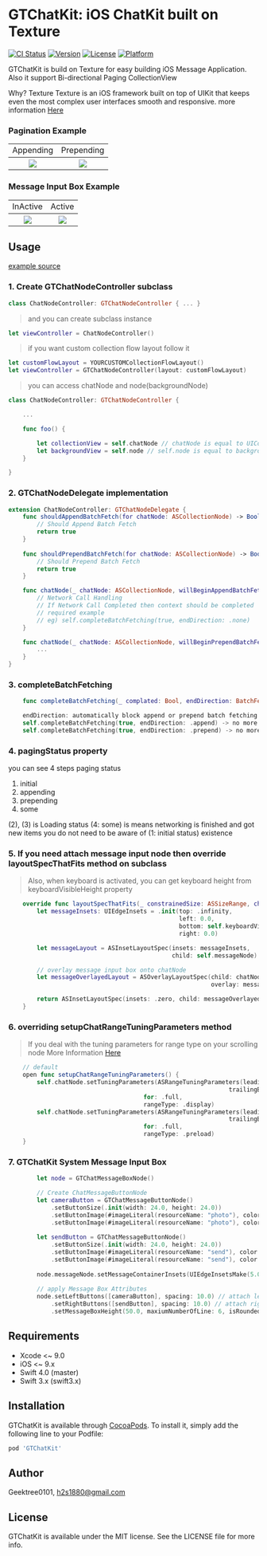 # GTChatKit: iOS ChatKit built on Texture

[![CI Status](http://img.shields.io/travis/Geektree0101/GTChatKit.svg?style=flat)](https://travis-ci.org/GeekTree0101/GTChatKit)
[![Version](https://img.shields.io/cocoapods/v/GTChatKit.svg?style=flat)](http://cocoapods.org/pods/GTChatKit)
[![License](https://img.shields.io/cocoapods/l/GTChatKit.svg?style=flat)](http://cocoapods.org/pods/GTChatKit)
[![Platform](https://img.shields.io/cocoapods/p/GTChatKit.svg?style=flat)](http://cocoapods.org/pods/GTChatKit)

GTChatKit is build on Texture for easy building iOS Message Application. 
Also it support Bi-directional Paging CollectionView

Why? Texture
Texture is an iOS framework built on top of UIKit that keeps even the most complex user interfaces smooth and responsive. more information [Here](http://texturegroup.org/)

### Pagination Example
<table>
  <tr>
    <td align="center">Appending</td>
    <td align="center">Prepending</td>
  </tr>
  <tr>
    <th rowspan="9"><img src="https://github.com/GeekTree0101/GTChatKit/blob/master/resource/append.gif"></th>
    <th rowspan="9"><img src="https://github.com/GeekTree0101/GTChatKit/blob/master/resource/prepend.gif"></th>
  </tr>
  <tr>
</table>

### Message Input Box Example

<table>
  <tr>
    <td align="center">InActive</td>
    <td align="center">Active</td>
  </tr>
  <tr>
    <th rowspan="9"><img src="https://github.com/GeekTree0101/GTChatKit/blob/master/resource/messageBoxInActive.png"></th>
    <th rowspan="9"><img src="https://github.com/GeekTree0101/GTChatKit/blob/master/resource/messageBoxActive.png"></th>
  </tr>
  <tr>
</table>

## Usage
[example source](https://github.com/GeekTree0101/GTChatKit/tree/master/Example)

### 1. Create GTChatNodeController subclass

``` swift
class ChatNodeController: GTChatNodeController { ... }
```
> and you can create subclass instance 
``` swift
let viewController = ChatNodeController()
```
> if you want custom collection flow layout follow it
``` swift
let customFlowLayout = YOURCUSTOMCollectionFlowLayout()
let viewController = GTChatNodeController(layout: customFlowLayout)
```

> you can access chatNode and node(backgroundNode)
``` swift
class ChatNodeController: GTChatNodeController {

    ...

    func foo() {

        let collectionView = self.chatNode // chatNode is equal to UICollectionView
        let backgroundView = self.node // self.node is equal to backgroundView(UIView)
    }

}
```

### 2. GTChatNodeDelegate implementation
```swift
extension ChatNodeController: GTChatNodeDelegate {
    func shouldAppendBatchFetch(for chatNode: ASCollectionNode) -> Bool {
        // Should Append Batch Fetch
        return true
    }
    
    func shouldPrependBatchFetch(for chatNode: ASCollectionNode) -> Bool {
        // Should Prepend Batch Fetch
        return true
    }

    func chatNode(_ chatNode: ASCollectionNode, willBeginAppendBatchFetchWith context: ASBatchContext) {
        // Network Call Handling
        // If Network Call Completed then context should be completed
        // required example
        // eg) self.completeBatchFetching(true, endDirection: .none)
    }

    func chatNode(_ chatNode: ASCollectionNode, willBeginPrependBatchFetchWith context: ASBatchContext) {
        ...
    }
}
```

### 3. completeBatchFetching

``` swift
    func completeBatchFetching(_ complated: Bool, endDirection: BatchFetchDirection) { ... }

    endDirection: automatically block append or prepend batch fetching
    self.completeBatchFetching(true, endDirection: .append) -> no more append doesn't work
    self.completeBatchFetching(true, endDirection: .prepend) -> no more prepend doesn't work
```

### 4. pagingStatus property

you can see 4 steps paging status
1. initial
2. appending
3. prepending
4. some

(2), (3) is Loading status
(4: some) is means networking is finished and got new items
you do not need to be aware of (1: initial status) existence

### 5. If you need attach message input node then override layoutSpecThatFits method on subclass

> Also, when keyboard is activated, you can get keyboard height from keyboardVisibleHeight property
``` swift
    override func layoutSpecThatFits(_ constrainedSize: ASSizeRange, chatNode: ASCollectionNode) -> ASLayoutSpec {
        let messageInsets: UIEdgeInsets = .init(top: .infinity,
                                                left: 0.0,
                                                bottom: self.keyboardVisibleHeight,
                                                right: 0.0)

        let messageLayout = ASInsetLayoutSpec(insets: messageInsets,
                                              child: self.messageNode)

        // overlay message input box onto chatNode
        let messageOverlayedLayout = ASOverlayLayoutSpec(child: chatNode,
                                                         overlay: messageLayout)

        return ASInsetLayoutSpec(insets: .zero, child: messageOverlayedLayout)
    }
```

### 6. overriding setupChatRangeTuningParameters method
> If you deal with the tuning parameters for range type on your scrolling node 
> More Information [Here](http://texturegroup.org/docs/intelligent-preloading.html)

``` swift
    // default
    open func setupChatRangeTuningParameters() {
        self.chatNode.setTuningParameters(ASRangeTuningParameters(leadingBufferScreenfuls: 1.5,
                                                              trailingBufferScreenfuls: 1.5),
                                      for: .full,
                                      rangeType: .display)
        self.chatNode.setTuningParameters(ASRangeTuningParameters(leadingBufferScreenfuls: 2,
                                                              trailingBufferScreenfuls: 2),
                                      for: .full,
                                      rangeType: .preload)
    }
```

### 7. GTChatKit System Message Input Box

``` swift
        let node = GTChatMessageBoxNode()

        // Create ChatMessageButtonNode
        let cameraButton = GTChatMessageButtonNode()
            .setButtonSize(.init(width: 24.0, height: 24.0))
            .setButtonImage(#imageLiteral(resourceName: "photo"), color: .white, for: .normal)
            .setButtonImage(#imageLiteral(resourceName: "photo"), color: UIColor.white.withAlphaComponent(0.5), for: .disabled)
        
        let sendButton = GTChatMessageButtonNode()
            .setButtonSize(.init(width: 24.0, height: 24.0))
            .setButtonImage(#imageLiteral(resourceName: "send"), color: .white, for: .normal)
            .setButtonImage(#imageLiteral(resourceName: "send"), color: UIColor.white.withAlphaComponent(0.5), for: .disabled)
        
        node.messageNode.setMessageContainerInsets(UIEdgeInsetsMake(5.0, 10.0, 5.0, 10.0))
        
        // apply Message Box Attributes
        node.setLeftButtons([cameraButton], spacing: 10.0) // attach left button items
            .setRightButtons([sendButton], spacing: 10.0) // attach right button items
            .setMessageBoxHeight(50.0, maxiumNumberOfLine: 6, isRounded: true) // set message input box size
```

## Requirements
- Xcode <~ 9.0
- iOS <~ 9.x
- Swift 4.0 (master)
- Swift 3.x (swift3.x)

## Installation

GTChatKit is available through [CocoaPods](http://cocoapods.org). To install
it, simply add the following line to your Podfile:

```ruby
pod 'GTChatKit'
```

## Author

Geektree0101, h2s1880@gmail.com

## License

GTChatKit is available under the MIT license. See the LICENSE file for more info.
